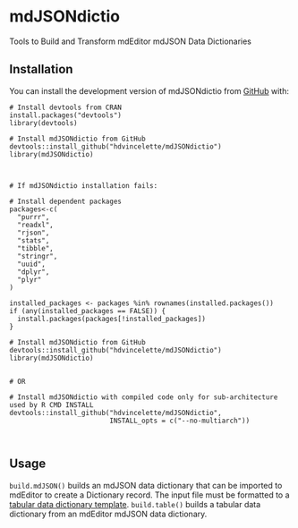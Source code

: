 
# mdJSONdictio

Tools to Build and Transform mdEditor mdJSON Data Dictionaries

## Installation

You can install the development version of mdJSONdictio from [GitHub](https://github.com/) with:

```
# Install devtools from CRAN
install.packages("devtools")
library(devtools)

# Install mdJSONdictio from GitHub
devtools::install_github("hdvincelette/mdJSONdictio")
library(mdJSONdictio)



# If mdJSONdictio installation fails:

# Install dependent packages
packages<-c(
  "purrr",
  "readxl",
  "rjson",
  "stats",
  "tibble",
  "stringr",
  "uuid",
  "dplyr",
  "plyr"
)

installed_packages <- packages %in% rownames(installed.packages())
if (any(installed_packages == FALSE)) {
  install.packages(packages[!installed_packages])
}

# Install mdJSONdictio from GitHub
devtools::install_github("hdvincelette/mdJSONdictio")
library(mdJSONdictio)


# OR

# Install mdJSONdictio with compiled code only for sub-architecture used by R CMD INSTALL
devtools::install_github("hdvincelette/mdJSONdictio",
                         INSTALL_opts = c("--no-multiarch"))



```

## Usage

```build.mdJSON()``` builds an mdJSON data dictionary that can be imported to mdEditor to create a Dictionary record. The input file must be formatted to a [tabular data dictionary template](https://github.com/hdvincelette/mdJSONdictio/blob/master/inst/templates/mdJSONdictio_Dictionary_Template_v1.xlsx?raw=true). ```build.table()``` builds a tabular data dictionary from an mdEditor mdJSON data dictionary.

